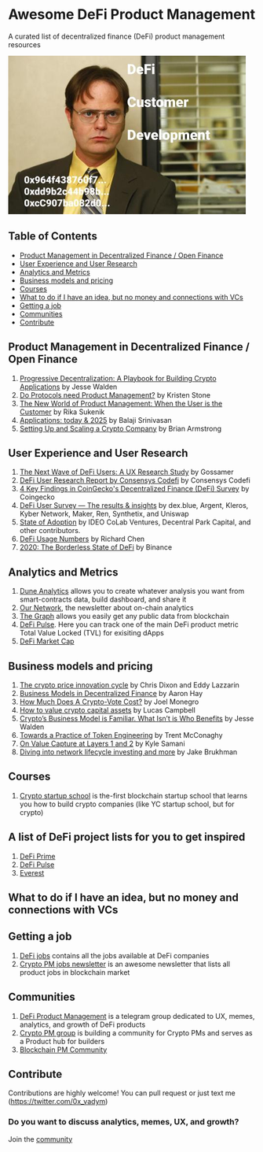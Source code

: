# Awesome DeFi Product Management
A curated list of decentralized finance (DeFi) product management resources 

![DeFi Cust Dev](defi_cust_dev.jpg)

## Table of Contents
- [Product Management in Decentralized Finance / Open Finance](#Product-Management-in-Decentralized-Finance--Open-Finance)
- [User Experience and User Research](#User-Experience-and-User-Research)
- [Analytics and Metrics](#Analytics-and-Metrics)
- [Business models and pricing](#Business-models-and-pricing)
- [Courses](#Courses)
- [What to do if I have an idea, but no money and connections with VCs](#What-to-do-if-I-have-an-idea-,-but-no-money-and-connections-with-VCs)
- [Getting a job](#Getting-a-job)
- [Communities](#Communities)
- [Contribute](#Contribute)

## Product Management in Decentralized Finance / Open Finance
1. [Progressive Decentralization: A Playbook for Building Crypto Applications](https://a16z.com/2020/01/09/progressive-decentralization-crypto-product-management/) by Jesse Walden
2. [Do Protocols need Product Management?](https://medium.com/swlh/do-protocols-need-product-management-6c597d65faad) by Kristen Stone
3. [The New World of Product Management: When the User is the Customer](https://medium.com/@rika.sukenik6/the-new-world-of-product-management-when-the-user-is-the-customer-c74beba7dfaf) by Rika Sukenik
4. [Applications: today & 2025](https://youtu.be/3jPYk7ucrjo) by Balaji Srinivasan
5. [Setting Up and Scaling a Crypto Company](https://youtu.be/VL5V16HAjYA) by Brian Armstrong

## User Experience and User Research
1. [The Next Wave of DeFi Users: A UX Research Study](https://medium.com/usegossamer/the-next-wave-of-defi-users-a-ux-research-study-f20f180c23a1) by Gossamer
2. [DeFi User Research Report by Consensys Codefi](https://pages.consensys.net/codefi-def-user-research-report) by Consensys Codefi
3. [4 Key Findings in CoinGecko's Decentralized Finance (DeFi) Survey](https://www.coingecko.com/buzz/defi-survey) by Coingecko
4. [DeFi User Survey — The results & insights](https://medium.com/dexdotblue/defi-usage-survey-the-results-insights-b3481275019b) by dex.blue, Argent, Kleros, Kyber Network, Maker, Ren, Synthetix, and Uniswap
5. [State of Adoption](https://www.stateofcrypto.report/) by IDEO CoLab Ventures, Decentral Park Capital, and other contributors.
6. [DeFi Usage Numbers](https://thecontrol.co/defi-usage-numbers-7e5e2cd5ab2e) by Richard Chen
7. [2020: The Borderless State of DeFi](https://research.binance.com/analysis/2020-borderless-state-of-defi) by Binance

## Analytics and Metrics
1. [Dune Analytics](https://www.duneanalytics.com/) allows you to create whatever analysis you want from smart-contracts data, build dashboard, and share it
2. [Our Network](https://ournetwork.substack.com), the newsletter about on-chain analytics
3. [The Graph](https://thegraph.com/) allows you easily get any public data from blockchain
4. [DeFi Pulse](https://defipulse.com/). Here you can track one of the main DeFi product metric Total Value Locked (TVL) for exisiting dApps
5. [DeFi Market Cap](https://defimarketcap.io/) 

## Business models and pricing
1. [The crypto price innovation cycle](https://a16z.com/2020/05/15/the-crypto-price-innovation-cycle/) by Chris Dixon and Eddy Lazzarin
2. [Business Models in Decentralized Finance](https://medium.com/coinmonks/business-models-in-decentralized-finance-d71604476825) by Aaron Hay
3. [How Much Does A Crypto-Vote Cost?](https://www.placeholder.vc/blog/2020/1/7/how-much-does-a-crypto-vote-cost) by Joel Monegro
4. [How to value crypto capital assets](https://bankless.substack.com/p/how-to-value-crypto-capital-assets) by Lucas Campbell
5. [Crypto’s Business Model is Familiar. What Isn’t is Who Benefits](https://a16z.com/2020/04/08/crypto-network-effects/) by Jesse Walden
5. [Towards a Practice of Token Engineering](https://blog.oceanprotocol.com/towards-a-practice-of-token-engineering-b02feeeff7ca) by 
Trent McConaghy
6. [On Value Capture at Layers 1 and 2](https://multicoin.capital/2019/03/14/on-value-capture-at-layers-1-and-2/) by Kyle Samani
7. [Diving into network lifecycle investing and more](https://blog.coinfund.io/diving-into-network-lifecycle-investing-and-more-bd44a1a94e1aP) by Jake Brukhman

## Courses
1. [Crypto startup school](https://a16z.com/crypto-startup-school/) is the-first blockchain startup school that learns you how to build crypto companies (like YC startup school, but for crypto)

## A list of DeFi project lists for you to get inspired
1. [DeFi Prime](https://defiprime.com/#defi_projects)
2. [DeFi Pulse](https://defipulse.com/defi-list)
3. [Everest](https://everest.link/category/0x95ea932f8950f11893e7ad77cc43a5c5e05296f2)

## What to do if I have an idea, but no money and connections with VCs

## Getting a job
1. [DeFi jobs](https://www.defi.jobs/) contains all the jobs available at DeFi companies
2. [Crypto PM jobs newsletter](https://blockchainpm.substack.com/) is an awesome newsletter that lists all product jobs in blockchain market

## Communities
1. [DeFi Product Management](https://t.me/defiproduct) is a telegram group dedicated to UX, memes, analytics, and growth of DeFi products
2. [Crypto PM group](https://discord.com/invite/sv7YYW8) is building a community for Crypto PMs and serves as a Product hub for builders
3. [Blockchain PM Community](https://t.me/BlockchainPMCommunity)

## Contribute
Contributions are highly welcome! You can pull request or just text me (https://twitter.com/0x_vadym)

### Do you want to discuss analytics, memes, UX, and growth?
Join the [community](https://t.me/defiPM)
